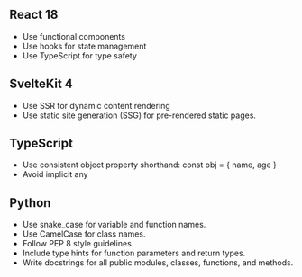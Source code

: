 ## React 18

* Use functional components
* Use hooks for state management
* Use TypeScript for type safety

## SvelteKit 4

* Use SSR for dynamic content rendering
* Use static site generation (SSG) for pre-rendered static pages.

## TypeScript

* Use consistent object property shorthand: const obj = { name, age }
* Avoid implicit any

## Python

* Use snake_case for variable and function names.
* Use CamelCase for class names.
* Follow PEP 8 style guidelines.
* Include type hints for function parameters and return types.
* Write docstrings for all public modules, classes, functions, and methods.
